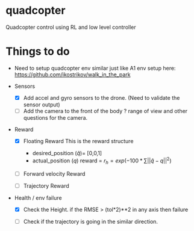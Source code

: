 # quadcopter
Quadcopter control using RL and low level controller


# Things to do

- Need to setup quadcopter env similar just like A1 env setup here: https://github.com/ikostrikov/walk_in_the_park

- Sensors
   - [x] Add accel and gyro sensors to the drone. (Need to validate the sensor output)
   - [ ] Add the camera to the front of the body ? range of view and other questions for the camera.

- Reward
   -[x] Floating Reward
      This is the reward structure
      - desired_position ($\hat{q}$)= [0,0,1]
      - actual_position ($q$)
      reward = $r_h = exp(-100 * \sum||\hat{q} - q||^2)$
   - [ ] Forward velocity Reward
   - [ ] Trajectory Reward


- Health / env failure
    - [x] Check the Height.
      if the RMSE > (tol*2)**2 in any axis then failure
    - [ ] Check if the trajectory is going in the similar direction.
    

